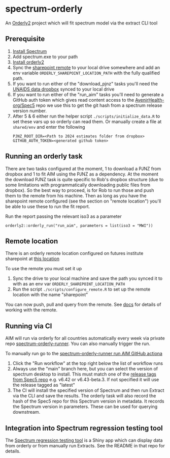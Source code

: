 # spectrum-orderly

An [Orderly2](https://github.com/mrc-ide/orderly2) project which will fit spectrum model via the extract CLI tool

## Prerequisite

1. [Install Spectrum](https://www.avenirhealth.org/software-spectrum.php)
2. Add spectrum.exe to your path
3. [Install orderly2](https://github.com/mrc-ide/orderly2?tab=readme-ov-file#installation)
4. Sync the [sharepoint remote](https://futuresinstitute.sharepoint.com/:f:/s/Programming/Es57cTFvF_tKv0KzTKacj_sBaCtvQKke_UtfB8_dzE-LzQ?e=65bdZw) to your
   local drive somewhere and add an env variable `ORDERLY_SHAREPOINT_LOCATION_PATH` with the fully qualified path.
5. If you want to run either of the "download_pjnz" tasks you'll need the [UNAIDS data dropbox](https://www.dropbox.com/scl/fo/o3gp67kjqj60gl64intii/AEwtIKpPM5Bu3HogQ9UJvR4?rlkey=8u3r3buretsmic8352wnul2iw&st=la9sy6rv&dl=0)
   synced to your local drive
6. If you want to run either of the "run_aim" tasks you'll need to generate a GitHub auth token which gives read content access to the [AvenirHealth-org/Spec5](https://github.com/AvenirHealth-org/Spec5) repo
   we use this to get the git hash from a spectrum release version number.
7. After 5 & 6 either run the helper script `./scripts/initialize_data.R` to set these vars up so orderly can read them. Or manually create a file at `shared/env` and enter the following
   ```
   PJNZ_ROOT_DIR=<Path to 2024 estimates folder from dropbox>
   GITHUB_AUTH_TOKEN=<generated github token>
   ```

## Running an orderly task

There are two tasks configured at the moment, 1 to download a PJNZ from dropbox and 1 to fit AIM using the PJNZ as a dependency.
At the moment the download PJNZ task is quite specific to Rob's dropbox structure (due to some limitations with programmatically downloading
public files from dropbox). So the best way to proceed, is for Rob to run those and push them to the remote from his machine. Then as long
as you have the sharepoint remote configured (see the section on "remote location") you'll be able to use these to run the fit report.

Run the report passing the relevant iso3 as a parameter

```
orderly2::orderly_run("run_aim", parameters = list(iso3 = "MWI"))
```

## Remote location

There is an orderly remote location configured on futures institute sharepoint at [this location](https://futuresinstitute.sharepoint.com/:f:/s/Programming/Es57cTFvF_tKv0KzTKacj_sBaCtvQKke_UtfB8_dzE-LzQ?e=SQVtNK)

To use the remote you must set it up

1. Sync the drive to your local machine and save the path you synced it to with as an env var `ORDERLY_SHAREPOINT_LOCATION_PATH`
2. Run the script `./scripts/configure_remote.R` to set up the remote location with the name "sharepoint"

You can now push, pull and query from the remote. See [docs](https://mrc-ide.github.io/orderly2/articles/collaboration.html) for details of working with the remote.

## Running via CI

AIM will run via orderly for all countries automatically every week via private repo [spectrum-orderly-runner](https://github.com/avenirhealth-org/spectrum-orderly-runner). You can also manually trigger the run.

To manually run go to the [spectrum-orderly-runner run AIM GitHub actiona](https://github.com/AvenirHealth-org/spectrum-orderly-runner/actions/workflows/run-aim.yaml)
1. Click the "Run workflow" at the top right below the list of workflow runs
1. Always use the "main" branch here, but you can select the version of spectrum desktop to install. This must match one of the [release tags from Spec5 repo](https://github.com/AvenirHealth-org/Spec5/releases) e.g. v6.42 or v6.43-beta.3. If not specified it will use the release tagged as "latest"
1. The CI will install the specified version of Spectrum and then run Extract via the CLI and save the results. The orderly task will also record the hash of the Spec5 repo for this Spectrum version in metadata. It records the Spectrum version in parameters. These can be used for querying downstream.

## Integration into Spectrum regression testing tool

The [Spectrum regression testing tool](https://github.com/AvenirHealth-org/spectrum.regression.testing) is a Shiny app which can display data from orderly or from manually run Extracts. See the README in that repo for details.
